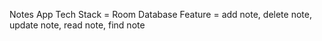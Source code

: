 ﻿Notes App
Tech Stack = Room Database
Feature = add note, delete note, update note, read note, find note
